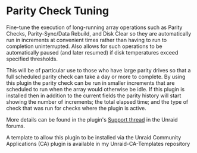 # Parity Check Tuning  

Fine-tune the execution of long-running array operations such as Parity Checks, Parity-Sync/Data Rebuild, and Disk Clear so they are automatically run in increments at convenient times rather than having to run to completion uninterrupted.  Also allows for such operations to be automatically paused (and later resumed) if disk temperatures exceed specified thresholds.

This will be of particular use to those who have large parity drives so that a full scheduled parity check can take a day or more to complete.   By using this plugin the parity check can be run in smaller increments that are scheduled to run when the array would otherwise be idle.  If this plugin is installed then in addition to the current fields the parity history will start showing the number of increments; the total elapsed time; and the type of check that was run for checks where the plugin is active.

More details can be found in the plugin's [Support thread](https://forums.unraid.net/topic/78394-plugin-parity-check-tuning/) in the Unraid forums.

A template to allow this plugin to be installed via the Unraid Community Applications (CA) plugin is available in my Unraid-CA-Templates repository
